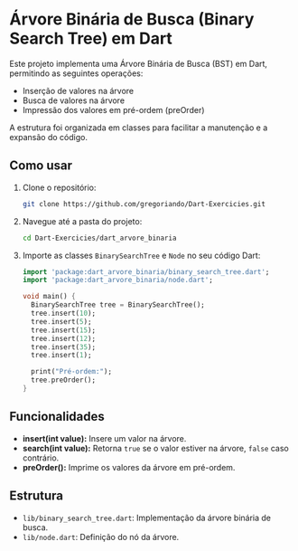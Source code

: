 # Árvore Binária de Busca (Binary Search Tree) em Dart

Este projeto implementa uma Árvore Binária de Busca (BST) em Dart, permitindo as seguintes operações:

- Inserção de valores na árvore
- Busca de valores na árvore
- Impressão dos valores em pré-ordem (preOrder)

A estrutura foi organizada em classes para facilitar a manutenção e a expansão do código.

## Como usar

1. Clone o repositório:
    ```sh
    git clone https://github.com/gregoriando/Dart-Exercicies.git
    ```
2. Navegue até a pasta do projeto:
    ```sh
    cd Dart-Exercicies/dart_arvore_binaria
    ```
3. Importe as classes `BinarySearchTree` e `Node` no seu código Dart:
    ```dart
    import 'package:dart_arvore_binaria/binary_search_tree.dart';
    import 'package:dart_arvore_binaria/node.dart';

    void main() {
      BinarySearchTree tree = BinarySearchTree();
      tree.insert(10);
      tree.insert(5);
      tree.insert(15);
      tree.insert(12);
      tree.insert(35);
      tree.insert(1);

      print("Pré-ordem:");
      tree.preOrder();
    }
    ```

## Funcionalidades

- **insert(int value):** Insere um valor na árvore.
- **search(int value):** Retorna `true` se o valor estiver na árvore, `false` caso contrário.
- **preOrder():** Imprime os valores da árvore em pré-ordem.

## Estrutura

- `lib/binary_search_tree.dart`: Implementação da árvore binária de busca.
- `lib/node.dart`: Definição do nó da árvore.